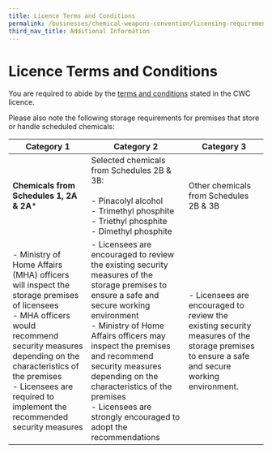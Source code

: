 ```yaml
---
title: Licence Terms and Conditions
permalink: /businesses/chemical-weapons-convention/licensing-requirements/licence-tc
third_nav_title: Additional Information
---
```


# Licence Terms and Conditions

You are required to abide by the [terms and conditions](/documents/businesses/NACWCLicenceTermAndConditions.pdf) stated in the CWC licence.

Please also note the following storage requirements for premises that store or handle scheduled chemicals:

| **Category 1** | **Category 2** | **Category 3** |
|--|--|--|
| **Chemicals from Schedules 1, 2A & 2A*** | Selected chemicals from Schedules 2B & 3B: <br><br> -   Pinacolyl alcohol <Br> -   Trimethyl phosphite <br> -   Triethyl phosphite <br> -   Dimethyl phosphite | Other chemicals from Schedules 2B & 3B |
| -   Ministry of Home Affairs (MHA) officers will inspect the storage premises of licensees <br> -   MHA officers would recommend security measures depending on the characteristics of the premises <br> -   Licensees are required to implement the recommended security measures | -   Licensees are encouraged to review the existing security measures of the storage premises to ensure a safe and secure working environment <br> -   Ministry of Home Affairs officers may inspect the premises and recommend security measures depending on the characteristics of the premises <br> -   Licensees are strongly encouraged to adopt the recommendations | - Licensees are encouraged to review the existing security measures of the storage premises to ensure a safe and secure working environment. |
